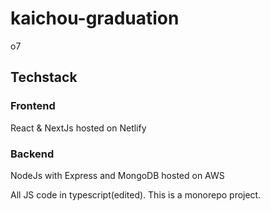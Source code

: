# kaichou-graduation
o7

## Techstack
### Frontend
React & NextJs hosted on Netlify
### Backend
NodeJs with Express and MongoDB hosted on AWS

All JS code in typescript(edited). This is a monorepo project.

